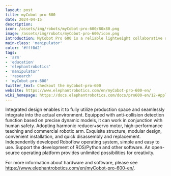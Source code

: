 ```yaml
---
layout: post
title: myCobot-pro-600
date: 2024-04-15
description:
icon: /assets/img/robots/myCobot-pro-600/80x80.png
image: /assets/img/robots/myCobot-pro-600/icon.png
introduction: MyCobot Pro 600 is a reliable lightweight collaborative robot developed by Elephant Robotics, featuring a mini integrated design.
main-class: 'manipulator'
color: '#fff0d2'
tags:
- 'arm'
- 'education'
- 'elephantrobotics'
- 'manipulator'
- 'research'
- 'myCobot-pro-600'
twitter_text: Checkout the myCobot-pro-600
website: https://www.elephantrobotics.com/en/myCobot-pro-600-en/
wiki_homepage: https://docs.elephantrobotics.com/docs/pro600-en/12-ApplicationBaseROS/
---
```




Integrated design enables it to fully utilize production space and seamlessly integrate into the actual environment. Equipped with anti-collision detection function based on precise dynamic models, it can work in conjunction with human safety. Adopting harmonic reducer+servo motor, high-performance teaching and commercial robotic arm. Exquisite structure, modular design, convenient installation, and quick disassembly and replacement.
Independently developed Roboflow operating system, simple and easy to use. Support the development of ROS/Python and other software. An open-source operating platform provides unlimited possibilities for creativity.

For more information about hardware and software, please see <https://www.elephantrobotics.com/en/myCobot-pro-600-en/>.